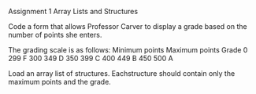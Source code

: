 Assignment 1
Array Lists and Structures 

Code a form that allows Professor Carver to display a grade based on the number of points she enters. 

The grading scale is as follows:
Minimum points Maximum points Grade
0   299 F
300 349 D
350 399 C
400 449 B
450 500 A

Load an array list of structures.  Eachstructure should contain only the maximum points and the grade.

